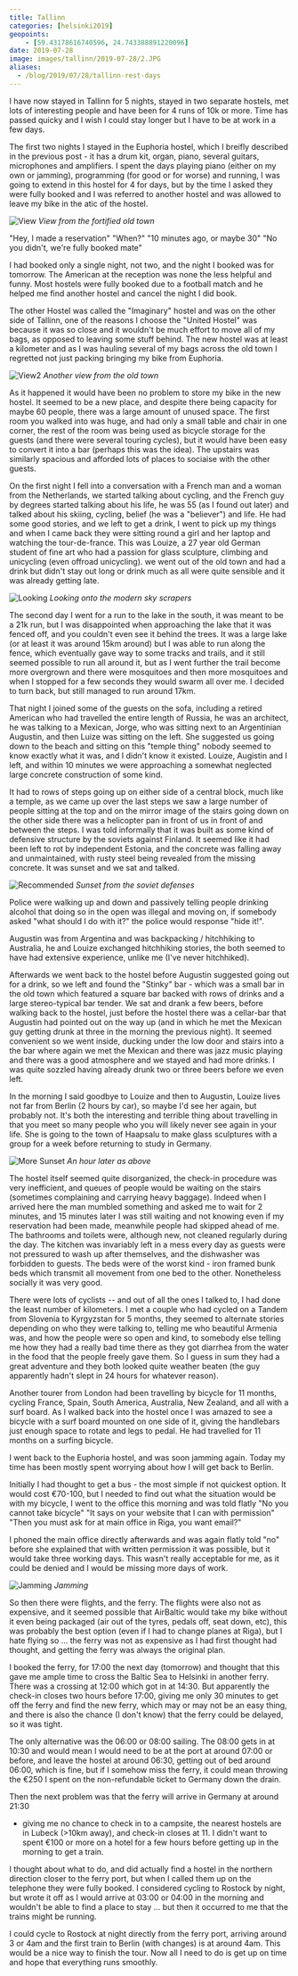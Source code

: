 ```yaml
--- 
title: Tallinn
categories: [helsinki2019]
geopoints:
    - [59.43178616740596, 24.743388891220096]
date: 2019-07-28
image: images/tallinn/2019-07-28/2.JPG
aliases:
  - /blog/2019/07/28/tallinn-rest-days
---
```


I have now stayed in Tallinn for 5 nights, stayed in two separate hostels,
met lots of interesting people and have been for 4 runs of 10k or more. Time
has passed quicky and I wish I could stay longer but I have to be at work in a
few days.

The first two nights I stayed in the Euphoria hostel, which I breifly
described in the previous post - it has a drum kit, organ, piano, several
guitars, microphones and amplifiers. I spent the days playing piano (either on
my own or jamming), programming (for good or for worse) and running, I was
going to extend in this hostel for 4 for days, but by the time I asked they
were fully booked and I was referred to another hostel and was allowed to
leave my bike in the atic of the hostel.

![View](/images/tallinn/2019-07-28/1.JPG)
*View from the fortified old town*

"Hey, I made a reservation"
"When?"
"10 minutes ago, or maybe 30"
"No you didn't, we're fully booked mate"

I had booked only a single night, not two, and the night I booked was for
tomorrow. The American at the reception was none the less helpful and
funny. Most hostels were fully booked due to a football match and he helped me
find another hostel and cancel the night I did book.

The other Hostel was called the "Imaginary" hostel and was on the other side
of Tallinn, one of the reasons I choose the "United Hostel" was because it was
so close and it wouldn't be much effort to move all of my bags, as opposed to
leaving some stuff behind. The new hostel was at least a kilometer and as I
was hauling several of my bags across the old town I regretted not just
packing bringing my bike from Euphoria.

![View2](/images/tallinn/2019-07-28/2.JPG)
*Another view from the old town*

As it happened it would have been no problem to store my bike in the new
hostel. It seemed to be a new place, and despite there being capacity for
maybe 60 people, there was a large amount of unused space. The first room you
walked into was huge, and had only a small table and chair in one corner, the
rest of the room was being used as bicycle storage for the guests (and there
were several touring cycles), but it would have been easy to convert it into a
bar (perhaps this was the idea). The upstairs was similarly spacious and
afforded lots of places to sociaise with the other guests.

On the first night I fell into a conversation with a French man and a woman
from the Netherlands, we started talking about cycling, and the French guy by
degrees started talking about his life, he was 55 (as I found out later) and
talked about his skiing, cycling, belief (he was a "believer") and life. He
had some good stories, and we left to get a drink, I went to pick up my things and
when I came back they were sitting round a girl and her laptop and watching
the tour-de-france. This was Louize, a 27 year old German student of fine art
who had a passion for glass sculpture, climbing and unicycling (even offroad
unicycling). we went out of the old town and had a drink but didn't stay
out long or drink much as all were quite sensible and it was already getting
late.

![Looking](/images/tallinn/2019-07-28/3.JPG)
*Looking onto the modern sky scrapers*

The second day I went for a run to the lake in the south, it was meant to be a
21k run, but I was disappointed when approaching the lake that it was fenced
off, and you couldn't even see it behind the trees. It was a large lake (or at
least it was around 15km around) but I was able to run along the fence, which
eventually gave way to some tracks and trails, and it still seemed possible to
run all around it, but as I went further the trail become more overgrown and
there were mosquitoes and then more mosquitoes and when I stopped for a few
seconds they would swarm all over me. I decided to turn back, but still
managed to run around 17km.

That night I joined some of the guests on the sofa, including a retired
American who had travelled the entire length of Russia, he was an architect,
he was talking to a Mexican, Jorge, who was sitting next to an Argentinian
Augustin, and then Luize was sitting on the left. She suggested us going down
to the beach and sitting on this "temple thing" nobody seemed to know exactly
what it was, and I didn't know it existed. Louize, Augistin and I left,
and within 10 minutes we were approaching a somewhat neglected large concrete
construction of some kind.

It had to rows of steps going up on either side of a central block, much like
a temple, as we came up over the last steps we saw a large number of people
sitting at the top and on the mirror image of the stairs going down on the
other side there was a helicopter pan in front of us in front of and between
the steps. I was told informally that it was built as some kind of defensive
structure by the soviets against Finland. It seemed like it had been left to
rot by independent Estonia, and the concrete was falling away and unmaintained,
with rusty steel being revealed from the missing concrete. It was sunset and
we sat and talked.

![Recommended](/images/tallinn/2019-07-28/4.JPG)
*Sunset from the soviet defenses*

Police were walking up and down and passively telling people drinking
alcohol that doing so in the open was illegal and moving on, if somebody asked
"what should I do with it?" the police would response "hide it!".

Augustin was from Argentina and was backpacking / hitchhiking to Australia,
he and Louize exchanged hitchhiking stories, the both seemed to have had
extensive experience, unlike me (I've never hitchhiked).

Afterwards we went back to the hostel before Augustin suggested going out for
a drink, so we left and found the "Stinky" bar - which was a small bar in the
old town which featured a square bar backed with rows of drinks and a
large stereo-typical bar tender. We sat and drank a few beers, before walking
back to the hostel, just before the hostel there was a cellar-bar that
Augustin had pointed out on the way up (and in which he met the Mexican guy
getting drunk at three in the morning the previous night). It seemed
convenient so we went inside, ducking under the low door and stairs into a the
bar where again we met the Mexican and there was jazz music playing and there
was a good atmosphere and we stayed and had more drinks. I was quite sozzled
having already drunk two or three beers before we even left.

In the morning I said goodbye to Louize and then to Augustin, Louize lives
not far from Berlin (2 hours by car), so maybe I'd see her again, but probably
not. It's both the interesting and terrible thing about travelling in that you
meet so many people who you will likely never see again in your life. She is
going to the town of Haapsalu to make glass sculptures with a group for a week
before returning to study in Germany.

![More Sunset](/images/tallinn/2019-07-28/5.JPG)
*An hour later as above*

The hostel itself seemed quite disorganized, the check-in procedure was very
inefficient, and queues of people would be waiting on the stairs (sometimes
complaining and carrying heavy baggage). Indeed when I arrived here the man
mumbled something and asked me to wait for 2 minutes, and 15 minutes later I
was still waiting and not knowing even if my reservation had been made,
meanwhile people had skipped ahead of me. The bathrooms and toilets were,
although new, not cleaned regularly during the day. The kitchen was invariably
left in a mess every day as guests were not pressured to wash up after
themselves, and the dishwasher was forbidden to guests. The beds were of the
worst kind - iron framed bunk beds which transmit all movement from one bed to
the other. Nonetheless socially it was very good.

There were lots of cyclists -- and out of all the ones I talked to, I had done
the least number of kilometers. I met a couple who had cycled on a Tandem from
Slovenia to Kyrgyzstan for 5 months, they seemed to alternate stories
depending on who they were talking to, telling me who beautiful Armenia was,
and how the people were so open and kind, to somebody else telling me how
they had a really bad time there as they got diarrhea from the water in the
food that the people freely gave them. So I guess in sum they had a great
adventure and they both looked quite weather beaten (the guy apparently hadn't
slept in 24 hours for whatever reason).

Another tourer from London had been travelling by bicycle for 11 months,
cycling France, Spain, South America, Australia, New Zealand, and all with a
surf board. As I walked back into the hostel once I was amazed to see a
bicycle with a surf board mounted on one side of it, giving the handlebars
just enough space to rotate and legs to pedal. He had travelled for 11 months
on a surfing bicycle.

I went back to the Euphoria hostel, and was soon jamming again. Today my time
has been mostly spent worrying about how I will get back to Berlin.

Initially I had thought to get a bus - the most simple if not quickest option.
It would cost €70-100, but I needed to find out what the situation would be
with my bicycle, I went to the office this morning and was told flatly "No you
cannot take bicycle" "It says on your website that I can with permission"
"Then you must ask for at main office in Riga, you want email?"

I phoned the main office directly afterwards and was again flatly told "no"
before she explained that with written permission it was possible, but it
would take three working days. This wasn't really acceptable for me, as it
could be denied and I would be missing more days of work.

![Jamming](/images/tallinn/2019-07-28/6.JPG)
*Jamming*

So then there were flights, and the ferry. The flights were also not as
expensive, and it seemed possible that AirBaltic would take my bike without it
even being packaged (air out of the tyres, pedals off, seat down, etc), this
was probably the best option (even if I had to change planes at Riga), but I
hate flying so ... the ferry was not as expensive as I had first thought
had thought, and getting the ferry was always the original plan.

I booked the ferry, for 17:00 the next day (tomorrow) and thought that this
gave me ample time to cross the Baltic Sea to Helsinki in another ferry. There
was a crossing at 12:00 which got in at 14:30. But apparently the check-in
closes two hours before 17:00, giving me only 30 minutes to get off the ferry
and find the new ferry, which may or may not be an easy thing, and there is
also the chance (I don't know) that the ferry could be delayed, so it was
tight.

The only alternative was the 06:00 or 08:00 sailing. The 08:00 gets in at
10:30 and would mean I would need to be at the port at around 07:00 or before,
and leave the hostel at around 06:30, getting out of bed around 06:00, which
is fine, but if I somehow miss the ferry, it could mean throwing the €250 I
spent on the non-refundable ticket to Germany down the drain.

Then the next problem was that the ferry will arrive in Germany at around 21:30
- giving me no chance to check in to a campsite, the nearest hostels are in
Lubeck (>10km away), and check-in closes at 11. I didn't want to spent €100
or more on a hotel for a few hours before getting up in the morning to get a
train.

I thought about what to do, and did actually find a hostel in the northern
direction closer to the ferry port, but when I called them up on the telephone
they were fully booked. I considered cycling to Rostock by night, but wrote it
off as I would arrive at 03:00 or 04:00 in the morning and wouldn't be able to
find a place to stay ... but then it occurred to me that the trains might be
running.

I could cycle to Rostock at night directly from the ferry port, arriving
around 3 or 4am and the first train to Berlin (with changes) is at around 4am.
This would be a nice way to finish the tour. Now all I need to do is get up on
time and hope that everything runs smoothly.

